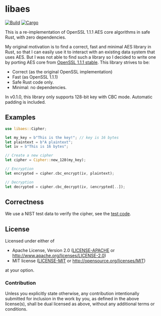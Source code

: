 # libaes

[![Build](https://github.com/keepsimple1/libaes/workflows/Build%20and%20Test/badge.svg)](https://github.com/keepsimple1/libaes/actions)
[![Cargo](https://img.shields.io/crates/v/libaes.svg)](https://crates.io/crates/libaes)

This is a re-implementation of OpenSSL 1.1.1 AES core algorithms in safe Rust, with zero dependencies.

My original motivation is to find a correct, fast and minimal AES library in Rust, so that I can easily use it to 
interact with an existing data system that uses AES. But I was not able to find such a library so I decided to
write one by porting AES core from [OpenSSL 1.1.1 stable](https://github.com/openssl/openssl/blob/OpenSSL_1_1_1-stable/crypto/aes/aes_core.c).
This library strives to be:

- Correct (as the original OpenSSL implementation)
- Fast (as OpenSSL 1.1.1)
- Safe Rust code only.
- Minimal: no dependencies.

In v0.1.0, this library only supports 128-bit key with CBC mode. Automatic padding is included.

## Examples

```rust
use libaes::Cipher;

let my_key = b"This is the key!"; // key is 16 bytes
let plaintext = b"A plaintext";
let iv = b"This is 16 bytes";

// Create a new cipher
let cipher = Cipher::new_128(my_key);

// Encryption
let encrypted = cipher.cbc_encrypt(iv, plaintext);

// Decryption
let decrypted = cipher.cbc_decrypt(iv, &encrypted[..]);

```

## Correctness

We use a NIST test data to verify the cipher, see the [test code](tests/aes.rs).

## License

Licensed under either of

 * Apache License, Version 2.0 ([LICENSE-APACHE](LICENSE-APACHE) or http://www.apache.org/licenses/LICENSE-2.0)
 * MIT license ([LICENSE-MIT](LICENSE-MIT) or http://opensource.org/licenses/MIT)

at your option.

### Contribution

Unless you explicitly state otherwise, any contribution intentionally submitted
for inclusion in the work by you, as defined in the above license(s), shall be
dual licensed as above, without any additional terms or conditions.
